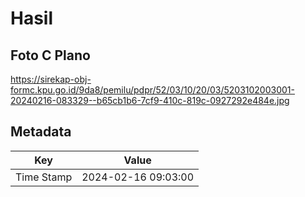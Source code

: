 # Hasil

## Foto C Plano

https://sirekap-obj-formc.kpu.go.id/9da8/pemilu/pdpr/52/03/10/20/03/5203102003001-20240216-083329--b65cb1b6-7cf9-410c-819c-0927292e484e.jpg


## Metadata

| Key        | Value               |
| ---------- | ------------------- |
| Time Stamp | 2024-02-16 09:03:00 |



